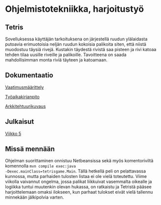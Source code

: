 # Ohjelmistotekniikka, harjoitustyö

## Tetris

Sovelluksessa käyttäjän tarkoituksena on järjestellä ruudun ylälaidasta putoavia erimuotoisia neljän ruudun kokoisia palikoita siten, että niistä muodostuu täysiä rivejä. Kustakin täydestä rivistä saa pisteen ja rivi katoaa tehden tilaa uusille riveille ja palikoille. Tavoitteena on saada mahdollisimman monta riviä täyteen ja katoamaan.

## Dokumentaatio

[Vaatimusmäärittely](https://github.com/luxville/ot-harjoitustyo/blob/master/dokumentaatio/vaatimusmaarittely.md)

[Työaikakirjanpito](https://github.com/luxville/ot-harjoitustyo/blob/master/dokumentaatio/tuntikirjanpito.md)

[Arkkitehtuurikuvaus](https://github.com/luxville/ot-harjoitustyo/blob/master/dokumentaatio/arkkitehtuuri.md)

## Julkaisut

[Viikko 5](https://github.com/luxville/ot-harjoitustyo/releases/tag/tetris_vk5)

## Missä mennään

Ohjelman suorittaminen onnistuu Netbeansissa sekä myös komentoriviltä komennolla <code>mvn compile exec:java -Dexec.mainClass=tetrisgame.Main</code>. Tällä hetkellä peli on pelattavassa kunnossa, mutta parhaiden tulosten listaa ei ole vielä toteutettu. Viime viikolla vaivannut ongelma, jossa palikat liikkuivat vasemmalta oikealle ja logiikka tuntui muutenkin olevan hukassa, on ratkaistu ja Tetristä pääsee harjoittelemaan omaksi ilokseen, kun parhaat tulokset eivät vielä tallennu minnekään jälkipolvia varten.

